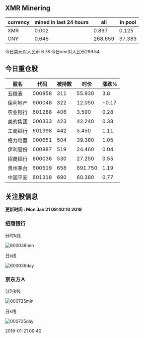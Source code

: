 ## XMR Minering

|currency|mined in last 24 hours|all|in pool|
|---|---|---|---|
|XMR|0.002|0.897|0.125|
|CNY|0.645|268.659|37.383|

今日美元对人民币 6.78	今日xmr对人民币299.54


## 今日重仓股 

|股名|代码|被持数|时价|涨跌%|
|---|---|---|---|---|
|五粮液|000858|311|55.930|3.8|
|保利地产|600048|322|12.050|-0.17|
|农业银行|601288|406|3.590|0.28|
|美的集团|000333|423|42.240|0.38|
|工商银行|601398|442|5.450|1.11|
|格力电器|000651|504|39.380|1.05|
|伊利股份|600887|519|24.460|0.04|
|招商银行|600036|530|27.250|0.55|
|贵州茅台|600519|658|691.750|1.19|
|中国平安|601318|690|60.380|0.77|

## 关注股信息
**更新时间 : Mon Jan 21 09:40:10 2019**
### 招商银行 
分时k线

![600036min](http://image.sinajs.cn/newchart/min/n/sh600036.gif)

日k线

![600036day](http://image.sinajs.cn/newchart/daily/n/sh600036.gif)

### 京东方Ａ 
分时k线

![000725min](http://image.sinajs.cn/newchart/min/n/sz000725.gif)

日k线

![000725day](http://image.sinajs.cn/newchart/daily/n/sz000725.gif)

2019-01-21 09:40